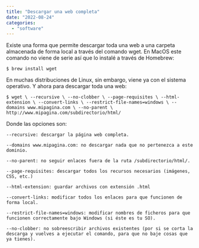```yaml
---
title: "Descargar una web completa"
date: "2022-08-24"
categories: 
  - "software"
---
```


Existe una forma que permite descargar toda una web a una carpeta almacenada de forma local a través del comando wget. En MacOS este comando no viene de serie así que lo instalé a través de Homebrew:
``` 
$ brew install wget
``` 
En muchas distribuciones de Linux, sin embargo, viene ya con el sistema operativo. Y ahora para descargar toda una web: 
```
$ wget \ --recursive \ --no-clobber \ --page-requisites \ --html-extension \ --convert-links \ --restrict-file-names=windows \ --domains www.mipagina.com \ --no-parent \ http://www.mipagina.com/subdirectorio/html/
```
Donde las opciones son: 
```
--recursive: descargar la página web completa. 

--domains www.mipagina.com: no descargar nada que no pertenezca a este dominio. 

--no-parent: no seguir enlaces fuera de la ruta /subdirectorio/html/. 

--page-requisites: descargar todos los recursos necesarios (imágenes, CSS, etc.) 

--html-extension: guardar archivos con extensión .html 

--convert-links: modificar todos los enlaces para que funcionen de forma local. 

--restrict-file-names=windows: modificar nombres de ficheros para que funcionen correctamente bajo Windows (si éste es tu SO). 

--no-clobber: no sobreescribir archivos existentes (por si se corta la descarga y vuelves a ejecutar el comando, para que no baje cosas que ya tienes).
```